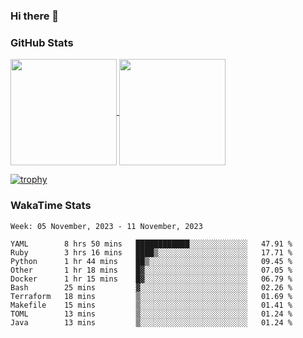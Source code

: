 ### Hi there 👋

### GitHub Stats

<a href="https://github.com/anuraghazra/github-readme-stats">
  <img align="center" height="170px" src="https://github-readme-stats.vercel.app/api/top-langs/?username=tksfjt1024&layout=compact&count_private=true&show_icons=true&show_icons=true&theme=graywhite" />
</a>
<a href="https://github.com/anuraghazra/github-readme-stats">
  <img align="center" height="170px" src="https://github-readme-stats.vercel.app/api?username=tksfjt1024&count_private=true&show_icons=true&show_icons=true&theme=graywhite" />
</a>

[![trophy](https://github-profile-trophy.vercel.app/?username=tksfjt1024)](https://github.com/ryo-ma/github-profile-trophy)

### WakaTime Stats

<!--START_SECTION:waka-->
```text
Week: 05 November, 2023 - 11 November, 2023

YAML        8 hrs 50 mins   ████████████░░░░░░░░░░░░░   47.91 % 
Ruby        3 hrs 16 mins   ████▒░░░░░░░░░░░░░░░░░░░░   17.71 % 
Python      1 hr 44 mins    ██▒░░░░░░░░░░░░░░░░░░░░░░   09.45 % 
Other       1 hr 18 mins    █▓░░░░░░░░░░░░░░░░░░░░░░░   07.05 % 
Docker      1 hr 15 mins    █▓░░░░░░░░░░░░░░░░░░░░░░░   06.79 % 
Bash        25 mins         ▓░░░░░░░░░░░░░░░░░░░░░░░░   02.26 % 
Terraform   18 mins         ▒░░░░░░░░░░░░░░░░░░░░░░░░   01.69 % 
Makefile    15 mins         ▒░░░░░░░░░░░░░░░░░░░░░░░░   01.41 % 
TOML        13 mins         ▒░░░░░░░░░░░░░░░░░░░░░░░░   01.24 % 
Java        13 mins         ▒░░░░░░░░░░░░░░░░░░░░░░░░   01.24 % 
```
<!--END_SECTION:waka-->
